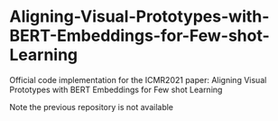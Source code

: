 # Aligning-Visual-Prototypes-with-BERT-Embeddings-for-Few-shot-Learning

Official code implementation for the ICMR2021 paper: Aligning Visual Prototypes with BERT Embeddings for Few shot Learning 

Note the previous repository is not available 
